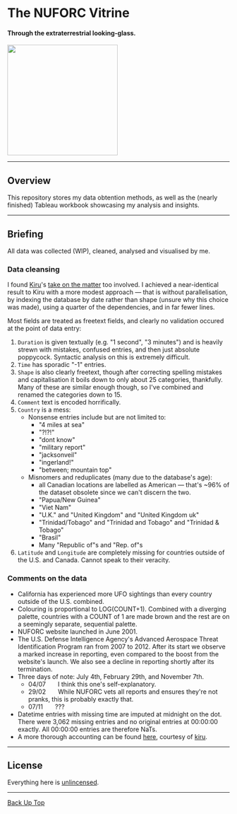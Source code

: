 # The NUFORC Vitrine

#### Through the extraterrestrial looking-glass.

[<img src="http://www.nuforc.org/logo4.jpg" width="250" height="250"/>](http://www.nuforc.org/)

---

## Overview

This repository stores my data obtention methods, as well as the (nearly finished) Tableau workbook showcasing my analysis and insights.

---

## Briefing

All data was collected (WIP), cleaned, analysed and visualised by me.


### Data cleansing
I found [Kiru](https://github.com/kiru)'s [take on the matter](https://github.com/kiru/ada_project) too involved. I achieved a near-identical result to Kiru with a more modest approach — that is without parallelisation, by indexing the database by date rather than shape (unsure why this choice was made), using a quarter of the dependencies, and in far fewer lines.

Most fields are treated as freetext fields, and clearly no validation occured at the point of data entry:
1.	`Duration` is given textually (e.g. "1 second", "3 minutes") and is heavily strewn with mistakes, confused entries, and then just absolute poppycock. Syntactic analysis on this is extremely difficult.
2.	`Time` has sporadic "-1" entries.
3.	`Shape` is also clearly freetext, though after correcting spelling mistakes and capitalisation it boils down to only about 25 categories, thankfully. Many of these are similar enough though, so I've combined and renamed the categories down to 15.
4.  `Comment` text is encoded horrifically.
5.	`Country` is a mess:
	-	Nonsense entries include but are not limited to:
	    * "4 miles at sea"
		* "?!?!"
		* "dont know"
		* "military report"
		* "jacksonveil"
		* "ingerland!"
		* "between; mountain top"
	-	Misnomers and reduplicates (many due to the database's age):
		  * all Canadian locations are labelled as American — that's ~96% of the dataset obsolete since we can't discern the two.
		* "Papua/New Guinea"
		* "Viet Nam"
		* "U.K." and "United Kingdom" and "United Kingdom uk"
		* "Trinidad/Tobago" and "Trinidad and Tobago" and "Trinidad & Tobago"
		* "Brasil"
		* Many "Republic of"s and "Rep. of"s
6.	`Latitude` and `Longitude` are completely missing for countries outside of the U.S. and Canada. Cannot speak to their veracity.


### Comments on the data
* California has experienced more UFO sightings than every country outside of the U.S. combined.
* Colouring is proportional to LOG(COUNT+1). Combined with a diverging palette, countries with a COUNT of 1 are made brown and the rest are on a seemingly separate, sequential palette.
* NUFORC website launched in June 2001.
* The U.S. Defense Intelligence Agency's Advanced Aerospace Threat Identification Program ran from 2007 to 2012. After its start we observe a marked increase in reporting, even compared to the boost from the website's launch. We also see a decline in reporting shortly after its termination.
* Three days of note: July 4th, February 29th, and November 7th.
  * 04/07 &nbsp;&nbsp;&nbsp;&nbsp;&nbsp; I think this one's self-explanatory.
  * 29/02 &nbsp;&nbsp;&nbsp;&nbsp;&nbsp; While NUFORC vets all reports and ensures they're not pranks, this is probably exactly that.
  * 07/11 &nbsp;&nbsp;&nbsp;&nbsp;&nbsp; ???
* Datetime entries with missing time are imputed at midnight on the dot. There were 3,062 missing entries and no original entries at 00:00:00 exactly. All 00:00:00 entries are therefore NaTs.
* A more thorough accounting can be found [here](https://ada-nuforc-analysis.github.io/), courtesy of [kiru](https://github.com/kiru).

---

## License

Everything here is [unlincensed](LICENSE).

---

[Back Up Top](#the-nuforc-vitrine)
